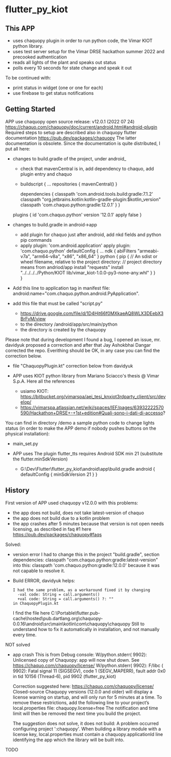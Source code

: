 # flutter_py_kiot

## This APP
* uses chaquopy plugin in order to run python code, the Vimar KIOT python library.
* uses test server setup for the Vimar DRSE hackathon summer 2022 and precooked authentication
* reads all lights of the plant and speaks out status
* polls every 10 seconds for state change and speak it out

To be continued with:
* print status in widget (one or one for each)
* use firebase to get status notifications

## Getting Started 
APP use chaquopy open source release: v12.0.1 (2022 07 24)
https://chaquo.com/chaquopy/doc/current/android.html#android-plugin
Required steps to setup are described also in chaquopy flutter documentation https://pub.dev/packages/chaquopy
The latter documentation is obsolete.
Since the documentation is quite distributed, I put all here:

* changes to build.gradle of the project, under android_
    * check that mavenCentral is in, add dependency to chaquo, add plugin entry and chaquo
    * buildscript {
        ...
        repositories {
            mavenCentral()
        }

        dependencies {
            classpath 'com.android.tools.build:gradle:7.1.2'
            classpath "org.jetbrains.kotlin:kotlin-gradle-plugin:$kotlin_version"
            classpath 'com.chaquo.python:gradle:12.0.1'
        }
    }

    plugins {
        id 'com.chaquo.python' version '12.0.1' apply false
    }
* changes to build.gradle in android->app
    * add plugin for chaquo just after android, add nkd fields and python pip commands
    *   apply plugin: 'com.android.application'
        apply plugin: 'com.chaquo.python'
        defaultConfig {
            ...
            ndk {
                abiFilters "armeabi-v7a", "arm64-v8a", "x86", "x86_64"
            }
            python {
                pip {
                    // An sdist or wheel filename, relative to the project directory:
                    // project directory means from andriod/app
                    install "requests"
                    install "../../../../Python/KIOT lib/vimar_kiot-1.0.0-py3-none-any.whl"
                }
            }    
        }
* Add this line to application tag in manifest file: android:name="com.chaquo.python.android.PyApplication".
* add this file that must be called "script.py"
    * https://drive.google.com/file/d/1D4Hjt66f0MXkaeAQ8WLX3DEebX3BrFvM/view
    * to the directory <project name>/android/app/src/main/python
    * the directory is created by the chaquopy

Please note that during development I found a bug, I opened an issue, mr. davidyuk proposed a correction and after that Jay Ashokbhai Dangar corrected the repo. Everithing should be OK, in any case you can find the correction below.
* file "ChaquopyPlugin.kt" correction below from davidyuk

* APP uses KIOT python library from Mariano Sciacco's thesis @ Vimar S.p.A.
    Here all the references
    * usiamo KIOT: https://bitbucket.org/vimarspa/aei_tesi_knxiot3rdparty_client/src/develop/
    * https://vimarspa.atlassian.net/wiki/spaces/IEF/pages/63932222570590/Hackathon+DRSE+-+1st+edition#Quali-sono-i-dati-di-accesso?

You can find in directory /demo a sample python code to change lights status (in order to make the APP demo if nobody pushes buttons on the physical installation):
* main_set.py

* APP uses The plugin flutter_tts requires Android SDK min 21 (substitute the flutter.minSdkVersion)
    * G:\Dev\Flutter\flutter_py_kiot\android\app\build.gradle
        android {
          defaultConfig {
            minSdkVersion 21
          }
        }

## History
First version of APP used chaquopy v12.0.0 with this problems:
* the app does not build, does not take latest-version of chaquo
* the app does not build due to a kotlin problem
* the app crashes after 5 minutes because that version is not open needs licensing, as described in faq #1 here https://pub.dev/packages/chaquopy#faqs

Solved:
* version error
    I had to change this in the project "build.gradle", section dependencies:
        classpath "com.chaquo.python:gradle:latest-version"
    into this:
        classpath 'com.chaquo.python:gradle:12.0.0'
    because it was not capable to resolve it.
* Build ERROR, davidyuk helps:
    
      I had the same problem, as a workaround fixed it by changing
        -val code: String = call.arguments()
        +val code: String = call.arguments() ?: ""
      in ChaquopyPlugin.kt
    
    I find the file here C:\Portable\flutter\.pub-cache\hosted\pub.dartlang.org\chaquopy-0.0.16\android\src\main\kotlin\com\chaquopy\chaquopy
    Still to understand how to fix it automatically in installation, and not manually every time.

NOT solved
* app crash
    This is from Debug console:
        W/python.stderr( 9902): Unlicensed copy of Chaquopy: app will now shut down. See https://chaquo.com/chaquopy/license/
        W/python.stderr( 9902):
        F/libc    ( 9902): Fatal signal 11 (SIGSEGV), code 1 (SEGV_MAPERR), fault addr 0x0 in tid 10156 (Thread-6), pid 9902 (flutter_py_kiot)

    Correction suggested here: https://chaquo.com/chaquopy/license/
    Closed-source Chaquopy versions (12.0.0 and older) will display a license warning on startup, and will only run for 5 minutes at a time. To remove these restrictions, add the following line to your project’s local.properties file:
        chaquopy.license=free
    The notification and time limit will then be removed the next time you build the project.

    The suggestion does not solve, it does not build:
        A problem occurred configuring project ':chaquopy'.
        When building a library module with a license key, local.properties must contain a chaquopy.applicationId line identifying the app which the library will be built into.

TODO